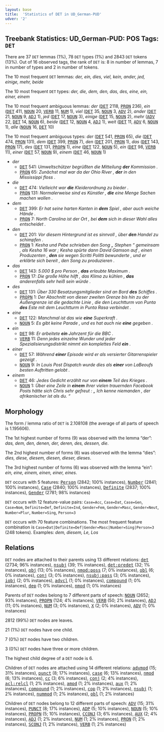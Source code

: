 ```yaml
---
layout: base
title:  'Statistics of DET in UD_German-PUD'
udver: '2'
---
```


## Treebank Statistics: UD_German-PUD: POS Tags: `DET`

There are 37 `DET` lemmas (1%), 78 `DET` types (1%) and 2843 `DET` tokens (13%).
Out of 16 observed tags, the rank of `DET` is: 8 in number of lemmas, 7 in number of types and 2 in number of tokens.

The 10 most frequent `DET` lemmas: <em>der, ein, dies, viel, kein, ander, jed, einige, mehr, beide</em>

The 10 most frequent `DET` types:  <em>der, die, dem, den, das, des, eine, ein, einer, einem</em>

The 10 most frequent ambiguous lemmas: <em>der</em> (<tt><a href="de_pud-pos-DET.html">DET</a></tt> 2118, <tt><a href="de_pud-pos-PRON.html">PRON</a></tt> 236), <em>ein</em> (<tt><a href="de_pud-pos-DET.html">DET</a></tt> 411, <tt><a href="de_pud-pos-NOUN.html">NOUN</a></tt> 20, <tt><a href="de_pud-pos-VERB.html">VERB</a></tt> 11, <tt><a href="de_pud-pos-NUM.html">NUM</a></tt> 1), <em>viel</em> (<tt><a href="de_pud-pos-DET.html">DET</a></tt> 35, <tt><a href="de_pud-pos-NOUN.html">NOUN</a></tt> 3, <tt><a href="de_pud-pos-ADV.html">ADV</a></tt> 2), <em>ander</em> (<tt><a href="de_pud-pos-DET.html">DET</a></tt> 21, <tt><a href="de_pud-pos-NOUN.html">NOUN</a></tt> 9, <tt><a href="de_pud-pos-ADJ.html">ADJ</a></tt> 1), <em>jed</em> (<tt><a href="de_pud-pos-DET.html">DET</a></tt> 17, <tt><a href="de_pud-pos-NOUN.html">NOUN</a></tt> 3), <em>einige</em> (<tt><a href="de_pud-pos-DET.html">DET</a></tt> 15, <tt><a href="de_pud-pos-NOUN.html">NOUN</a></tt> 2), <em>mehr</em> (<tt><a href="de_pud-pos-ADV.html">ADV</a></tt> 22, <tt><a href="de_pud-pos-DET.html">DET</a></tt> 14, <tt><a href="de_pud-pos-NOUN.html">NOUN</a></tt> 6), <em>beide</em> (<tt><a href="de_pud-pos-DET.html">DET</a></tt> 12, <tt><a href="de_pud-pos-NOUN.html">NOUN</a></tt> 4, <tt><a href="de_pud-pos-ADJ.html">ADJ</a></tt> 1), <em>weit</em> (<tt><a href="de_pud-pos-DET.html">DET</a></tt> 11, <tt><a href="de_pud-pos-ADV.html">ADV</a></tt> 6, <tt><a href="de_pud-pos-NOUN.html">NOUN</a></tt> 1), <em>alle</em> (<tt><a href="de_pud-pos-NOUN.html">NOUN</a></tt> 16, <tt><a href="de_pud-pos-DET.html">DET</a></tt> 10)

The 10 most frequent ambiguous types:  <em>der</em> (<tt><a href="de_pud-pos-DET.html">DET</a></tt> 541, <tt><a href="de_pud-pos-PRON.html">PRON</a></tt> 65), <em>die</em> (<tt><a href="de_pud-pos-DET.html">DET</a></tt> 474, <tt><a href="de_pud-pos-PRON.html">PRON</a></tt> 131), <em>dem</em> (<tt><a href="de_pud-pos-DET.html">DET</a></tt> 399, <tt><a href="de_pud-pos-PRON.html">PRON</a></tt> 7), <em>den</em> (<tt><a href="de_pud-pos-DET.html">DET</a></tt> 201, <tt><a href="de_pud-pos-PRON.html">PRON</a></tt> 1), <em>das</em> (<tt><a href="de_pud-pos-DET.html">DET</a></tt> 143, <tt><a href="de_pud-pos-PRON.html">PRON</a></tt> 17), <em>des</em> (<tt><a href="de_pud-pos-DET.html">DET</a></tt> 131, <tt><a href="de_pud-pos-PROPN.html">PROPN</a></tt> 1), <em>eine</em> (<tt><a href="de_pud-pos-DET.html">DET</a></tt> 122, <tt><a href="de_pud-pos-NOUN.html">NOUN</a></tt> 5), <em>ein</em> (<tt><a href="de_pud-pos-DET.html">DET</a></tt> 98, <tt><a href="de_pud-pos-VERB.html">VERB</a></tt> 11), <em>einer</em> (<tt><a href="de_pud-pos-DET.html">DET</a></tt> 57, <tt><a href="de_pud-pos-NOUN.html">NOUN</a></tt> 9), <em>einem</em> (<tt><a href="de_pud-pos-DET.html">DET</a></tt> 46, <tt><a href="de_pud-pos-NOUN.html">NOUN</a></tt> 1)


* <em>der</em>
  * <tt><a href="de_pud-pos-DET.html">DET</a></tt> 541: <em>Umweltschützer begrüßten die Mitteilung <b>der</b> Kommission .</em>
  * <tt><a href="de_pud-pos-PRON.html">PRON</a></tt> 65: <em>Zunächst mal war da der Ohio River , <b>der</b> in den Mississippi floss .</em>
* <em>die</em>
  * <tt><a href="de_pud-pos-DET.html">DET</a></tt> 474: <em>Vielleicht war <b>die</b> Kleiderordnung zu bieder .</em>
  * <tt><a href="de_pud-pos-PRON.html">PRON</a></tt> 131: <em>Normalerweise sind es Künstler , <b>die</b> eine Menge Sachen machen wollen .</em>
* <em>dem</em>
  * <tt><a href="de_pud-pos-DET.html">DET</a></tt> 399: <em>Er hat seine harten Kanten in <b>dem</b> Spiel , aber auch weiche Hände .</em>
  * <tt><a href="de_pud-pos-PRON.html">PRON</a></tt> 7: <em>North Carolina ist der Ort , bei <b>dem</b> sich in dieser Wahl alles entscheidet .</em>
* <em>den</em>
  * <tt><a href="de_pud-pos-DET.html">DET</a></tt> 201: <em>Vor diesem Hintergrund ist es sinnvoll , über <b>den</b> Handel zu schimpfen .</em>
  * <tt><a href="de_pud-pos-PRON.html">PRON</a></tt> 1: <em>Kesha und Pebe schrieben den Song „ Stephen “ gemeinsam , als Kesha 16 war ; Kesha spürte dann David Gamson auf , einen Produzenten , <b>den</b> sie wegen Scritti Politti bewunderte , und er erklärte sich bereit , den Song zu produzieren .</em>
* <em>das</em>
  * <tt><a href="de_pud-pos-DET.html">DET</a></tt> 143: <em>5.000 $ pro Person , <b>das</b> erlaubte Maximum .</em>
  * <tt><a href="de_pud-pos-PRON.html">PRON</a></tt> 17: <em>Die große Höhe hilft , das Klima zu kühlen , <b>das</b> anderenfalls sehr heiß sein würde .</em>
* <em>des</em>
  * <tt><a href="de_pud-pos-DET.html">DET</a></tt> 131: <em>Über 330 Besatzungsmitglieder sind an Bord <b>des</b> Schiffes .</em>
  * <tt><a href="de_pud-pos-PROPN.html">PROPN</a></tt> 1: <em>Der Abschnitt von dieser zweiten Grenze bis hin zu der Außengrenze ist die gedachte Linie , die den Leuchtturm von Punta <b>des</b> Este mit dem Leuchtturm in Punta Rasa verbindet .</em>
* <em>eine</em>
  * <tt><a href="de_pud-pos-DET.html">DET</a></tt> 122: <em>Manchmal ist das wie <b>eine</b> Superkraft .</em>
  * <tt><a href="de_pud-pos-NOUN.html">NOUN</a></tt> 5: <em>Es gibt keine Parade , und es hat auch nie <b>eine</b> gegeben .</em>
* <em>ein</em>
  * <tt><a href="de_pud-pos-DET.html">DET</a></tt> 98: <em>Er arbeitete <b>ein</b> Jahrzent für die BBC .</em>
  * <tt><a href="de_pud-pos-VERB.html">VERB</a></tt> 11: <em>Denn jedes einzelne Wunder und jeder Spezialisierungsdistrikt nimmt ein komplettes Feld <b>ein</b> .</em>
* <em>einer</em>
  * <tt><a href="de_pud-pos-DET.html">DET</a></tt> 57: <em>Während <b>einer</b> Episode wird er als versierter Gitarrenspieler gezeigt .</em>
  * <tt><a href="de_pud-pos-NOUN.html">NOUN</a></tt> 9: <em>In Louis Post Dispatch wurde dies als <b>einer</b> von LaBeoufs besten Auftritten gelobt .</em>
* <em>einem</em>
  * <tt><a href="de_pud-pos-DET.html">DET</a></tt> 46: <em>Jedes Gedicht erzählt nur von <b>einem</b> Teil des Krieges .</em>
  * <tt><a href="de_pud-pos-NOUN.html">NOUN</a></tt> 1: <em>Über eine Zeile in <b>einem</b> ihrer vielen trauernden Facebook Posts hätte sich Chris sehr gefreut : „ Ich kenne niemanden , der afrikanischer ist als du. “</em>

## Morphology

The form / lemma ratio of `DET` is 2.108108 (the average of all parts of speech is 1.195606).

The 1st highest number of forms (9) was observed with the lemma “der”: <em>das, dem, den, denen, der, deren, des, dessen, die</em>.

The 2nd highest number of forms (6) was observed with the lemma “dies”: <em>dies, diese, diesem, diesen, dieser, dieses</em>.

The 3rd highest number of forms (6) was observed with the lemma “ein”: <em>ein, eine, einem, einen, einer, eines</em>.

`DET` occurs with 5 features: <tt><a href="de_pud-feat-Person.html">Person</a></tt> (2842; 100% instances), <tt><a href="de_pud-feat-Number.html">Number</a></tt> (2841; 100% instances), <tt><a href="de_pud-feat-Case.html">Case</a></tt> (2840; 100% instances), <tt><a href="de_pud-feat-Definite.html">Definite</a></tt> (2837; 100% instances), <tt><a href="de_pud-feat-Gender.html">Gender</a></tt> (2781; 98% instances)

`DET` occurs with 12 feature-value pairs: `Case=Acc`, `Case=Dat`, `Case=Gen`, `Case=Nom`, `Definite=Def`, `Definite=Ind`, `Gender=Fem`, `Gender=Masc`, `Gender=Neut`, `Number=Plur`, `Number=Sing`, `Person=3`

`DET` occurs with 70 feature combinations.
The most frequent feature combination is `Case=Dat|Definite=Def|Gender=Masc|Number=Sing|Person=3` (248 tokens).
Examples: <em>dem, diesem, Le, Los</em>


## Relations

`DET` nodes are attached to their parents using 13 different relations: <tt><a href="de_pud-dep-det.html">det</a></tt> (2734; 96% instances), <tt><a href="de_pud-dep-nsubj.html">nsubj</a></tt> (39; 1% instances), <tt><a href="de_pud-dep-det-predet.html">det:predet</a></tt> (32; 1% instances), <tt><a href="de_pud-dep-obj.html">obj</a></tt> (13; 0% instances), <tt><a href="de_pud-dep-nmod-poss.html">nmod:poss</a></tt> (7; 0% instances), <tt><a href="de_pud-dep-obl.html">obl</a></tt> (6; 0% instances), <tt><a href="de_pud-dep-conj.html">conj</a></tt> (3; 0% instances), <tt><a href="de_pud-dep-nsubj-pass.html">nsubj:pass</a></tt> (3; 0% instances), <tt><a href="de_pud-dep-iobj.html">iobj</a></tt> (2; 0% instances), <tt><a href="de_pud-dep-advcl.html">advcl</a></tt> (1; 0% instances), <tt><a href="de_pud-dep-compound.html">compound</a></tt> (1; 0% instances), <tt><a href="de_pud-dep-dep.html">dep</a></tt> (1; 0% instances), <tt><a href="de_pud-dep-nmod.html">nmod</a></tt> (1; 0% instances)

Parents of `DET` nodes belong to 7 different parts of speech: <tt><a href="de_pud-pos-NOUN.html">NOUN</a></tt> (2652; 93% instances), <tt><a href="de_pud-pos-PROPN.html">PROPN</a></tt> (124; 4% instances), <tt><a href="de_pud-pos-VERB.html">VERB</a></tt> (50; 2% instances), <tt><a href="de_pud-pos-ADJ.html">ADJ</a></tt> (11; 0% instances), <tt><a href="de_pud-pos-NUM.html">NUM</a></tt> (3; 0% instances), <tt><a href="de_pud-pos-X.html">X</a></tt> (2; 0% instances), <tt><a href="de_pud-pos-ADV.html">ADV</a></tt> (1; 0% instances)

2812 (99%) `DET` nodes are leaves.

21 (1%) `DET` nodes have one child.

7 (0%) `DET` nodes have two children.

3 (0%) `DET` nodes have three or more children.

The highest child degree of a `DET` node is 6.

Children of `DET` nodes are attached using 14 different relations: <tt><a href="de_pud-dep-advmod.html">advmod</a></tt> (15; 31% instances), <tt><a href="de_pud-dep-punct.html">punct</a></tt> (8; 17% instances), <tt><a href="de_pud-dep-case.html">case</a></tt> (6; 13% instances), <tt><a href="de_pud-dep-nmod.html">nmod</a></tt> (6; 13% instances), <tt><a href="de_pud-dep-cc.html">cc</a></tt> (3; 6% instances), <tt><a href="de_pud-dep-conj.html">conj</a></tt> (2; 4% instances), <tt><a href="de_pud-dep-acl-relcl.html">acl:relcl</a></tt> (1; 2% instances), <tt><a href="de_pud-dep-amod.html">amod</a></tt> (1; 2% instances), <tt><a href="de_pud-dep-aux.html">aux</a></tt> (1; 2% instances), <tt><a href="de_pud-dep-compound.html">compound</a></tt> (1; 2% instances), <tt><a href="de_pud-dep-cop.html">cop</a></tt> (1; 2% instances), <tt><a href="de_pud-dep-nsubj.html">nsubj</a></tt> (1; 2% instances), <tt><a href="de_pud-dep-nummod.html">nummod</a></tt> (1; 2% instances), <tt><a href="de_pud-dep-obl.html">obl</a></tt> (1; 2% instances)

Children of `DET` nodes belong to 12 different parts of speech: <tt><a href="de_pud-pos-ADV.html">ADV</a></tt> (15; 31% instances), <tt><a href="de_pud-pos-PUNCT.html">PUNCT</a></tt> (8; 17% instances), <tt><a href="de_pud-pos-ADP.html">ADP</a></tt> (5; 10% instances), <tt><a href="de_pud-pos-NOUN.html">NOUN</a></tt> (5; 10% instances), <tt><a href="de_pud-pos-PROPN.html">PROPN</a></tt> (5; 10% instances), <tt><a href="de_pud-pos-CCONJ.html">CCONJ</a></tt> (3; 6% instances), <tt><a href="de_pud-pos-AUX.html">AUX</a></tt> (2; 4% instances), <tt><a href="de_pud-pos-ADJ.html">ADJ</a></tt> (1; 2% instances), <tt><a href="de_pud-pos-NUM.html">NUM</a></tt> (1; 2% instances), <tt><a href="de_pud-pos-PRON.html">PRON</a></tt> (1; 2% instances), <tt><a href="de_pud-pos-SCONJ.html">SCONJ</a></tt> (1; 2% instances), <tt><a href="de_pud-pos-VERB.html">VERB</a></tt> (1; 2% instances)

